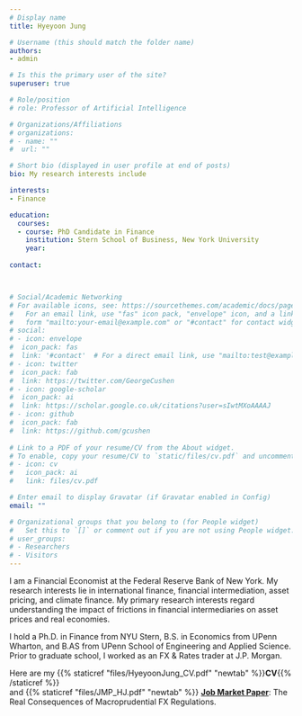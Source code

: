 ```yaml
---
# Display name
title: Hyeyoon Jung

# Username (this should match the folder name)
authors:
- admin

# Is this the primary user of the site?
superuser: true

# Role/position
# role: Professor of Artificial Intelligence

# Organizations/Affiliations
# organizations:
# - name: ""
#  url: ""

# Short bio (displayed in user profile at end of posts)
bio: My research interests include  

interests:
- Finance

education:
  courses:
  - course: PhD Candidate in Finance
    institution: Stern School of Business, New York University
    year: 
    
contact:



# Social/Academic Networking
# For available icons, see: https://sourcethemes.com/academic/docs/page-builder/#icons
#   For an email link, use "fas" icon pack, "envelope" icon, and a link in the
#   form "mailto:your-email@example.com" or "#contact" for contact widget.
# social:
# - icon: envelope
#  icon_pack: fas
#  link: '#contact'  # For a direct email link, use "mailto:test@example.org".
# - icon: twitter
#  icon_pack: fab
#  link: https://twitter.com/GeorgeCushen
# - icon: google-scholar
#  icon_pack: ai
#  link: https://scholar.google.co.uk/citations?user=sIwtMXoAAAAJ
# - icon: github
#  icon_pack: fab
#  link: https://github.com/gcushen
  
# Link to a PDF of your resume/CV from the About widget.
# To enable, copy your resume/CV to `static/files/cv.pdf` and uncomment the lines below.
# - icon: cv
#   icon_pack: ai
#   link: files/cv.pdf

# Enter email to display Gravatar (if Gravatar enabled in Config)
email: ""

# Organizational groups that you belong to (for People widget)
#   Set this to `[]` or comment out if you are not using People widget.
# user_groups:
# - Researchers
# - Visitors
---
```


I am a Financial Economist at the Federal Reserve Bank of New York.
My research interests lie in international finance, financial intermediation, asset pricing, and climate finance. My primary research interests regard understanding the impact of frictions in financial intermediaries on asset prices and real economies.  

I hold a Ph.D. in Finance from NYU Stern, B.S. in Economics from UPenn Wharton, and B.AS from UPenn School of Engineering and Applied Science. Prior to graduate school, I worked as an FX & Rates trader at J.P. Morgan. 


Here are my {{% staticref "files/HyeyoonJung_CV.pdf" "newtab" %}}**CV**{{% /staticref %}}  
and {{% staticref "files/JMP_HJ.pdf" "newtab" %}} [**Job Market Paper**](https://papers.ssrn.com/sol3/papers.cfm?abstract_id=3796744): The Real Consequences of Macroprudential FX Regulations.
